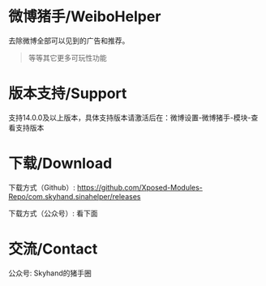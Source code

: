 # 微博猪手/WeiboHelper

去除微博全部可以见到的广告和推荐。

> 等等其它更多可玩性功能


# 版本支持/Support
支持14.0.0及以上版本，具体支持版本请激活后在：微博设置-微博猪手-模块-查看支持版本


# 下载/Download

下载方式（Github）:
https://github.com/Xposed-Modules-Repo/com.skyhand.sinahelper/releases

下载方式（公众号）: 看下面


# 交流/Contact 
公众号: Skyhand的猪手圈

